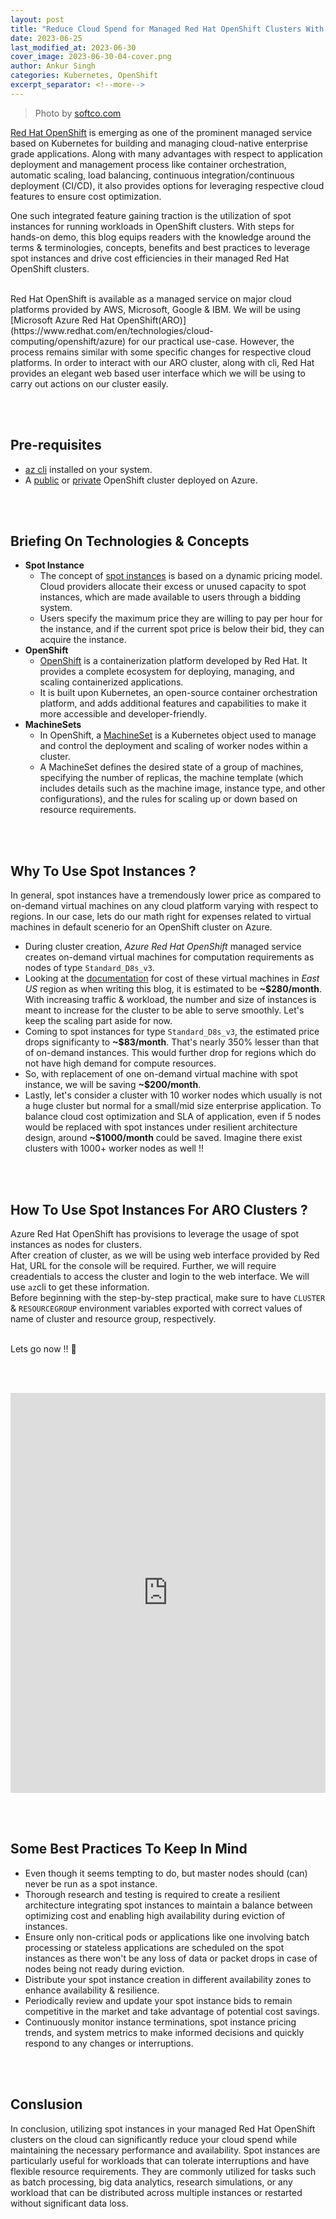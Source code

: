```yaml
---
layout: post
title: "Reduce Cloud Spend for Managed Red Hat OpenShift Clusters With Spot Instances"
date: 2023-06-25
last_modified_at: 2023-06-30
cover_image: 2023-06-30-04-cover.png
author: Ankur Singh
categories: Kubernetes, OpenShift
excerpt_separator: <!--more-->
---
```


> Photo by [softco.com](https://softco.com/)

[Red Hat OpenShift](https://www.redhat.com/en/technologies/cloud-computing/openshift) is emerging as one of the prominent managed service based on Kubernetes for building and managing cloud-native enterprise grade applications. Along with many advantages with respect to application deployment and management process like container orchestration, automatic scaling, load balancing, continuous integration/continuous deployment (CI/CD), it also provides options for leveraging respective cloud features to ensure cost optimization. <br>

One such integrated feature gaining traction is the utilization of spot instances for running workloads in OpenShift clusters. With steps for hands-on demo, this blog equips readers with the knowledge around the terms & terminologies, concepts, benefits and best practices to leverage spot instances and drive cost efficiencies in their managed Red Hat OpenShift clusters.
<!--more-->
<br>
Red Hat OpenShift is available as a managed service on major cloud platforms provided by AWS, Microsoft, Google & IBM. We will be using [Microsoft Azure Red Hat OpenShift(ARO)](https://www.redhat.com/en/technologies/cloud-computing/openshift/azure) for our practical use-case. However, the process remains similar with some specific changes for respective cloud platforms. In order to interact with our ARO cluster, along with cli, Red Hat provides an elegant web based user interface which we will be using to carry out actions on our cluster easily. 

<br><br>


## **Pre-requisites**
- [az cli](https://learn.microsoft.com/en-us/cli/azure/install-azure-cli) installed on your system.
- A [public](https://learn.microsoft.com/en-us/azure/OpenShift/tutorial-create-cluster) or [private](https://learn.microsoft.com/en-us/azure/OpenShift/howto-create-private-cluster-4x) OpenShift cluster deployed on Azure.

 <br><br>

## **Briefing On Technologies & Concepts**

- **Spot Instance**<br>
  - The concept of [spot instances](https://learn.microsoft.com/en-us/azure/virtual-machines/spot-vms) is based on a dynamic pricing model. Cloud providers allocate their excess or unused capacity to spot instances, which are made available to users through a bidding system. 
  - Users specify the maximum price they are willing to pay per hour for the instance, and if the current spot price is below their bid, they can acquire the instance.
- **OpenShift**<br>
  - [OpenShift](https://www.redhat.com/en/technologies/cloud-computing/OpenShift) is a containerization platform developed by Red Hat. It provides a complete ecosystem for deploying, managing, and scaling containerized applications.
  - It is built upon Kubernetes, an open-source container orchestration platform, and adds additional features and capabilities to make it more accessible and developer-friendly.
- **MachineSets**<br>
  - In OpenShift, a [MachineSet](https://docs.OpenShift.com/container-platform/4.8/machine_management/creating_machinesets/creating-machineset-azure.html) is a Kubernetes object used to manage and control the deployment and scaling of worker nodes within a cluster.
  - A MachineSet defines the desired state of a group of machines, specifying the number of replicas, the machine template (which includes details such as the machine image, instance type, and other configurations), and the rules for scaling up or down based on resource requirements.

<br><br>

## **Why To Use Spot Instances ?**

In general, spot instances have a tremendously lower price as compared to on-demand virtual machines on any cloud platform varying with respect to regions. In our case, lets do our math right for expenses related to virtual machines in default scenerio for an OpenShift cluster on Azure. <br> 

- During cluster creation, *Azure Red Hat OpenShift* managed service creates on-demand virtual machines for
computation requirements as nodes of type `Standard_D8s_v3`.
- Looking at the [documentation](https://azure.microsoft.com/en-in/pricing/details/virtual-machines/red-hat/#pricing) for cost of these virtual machines in *East US* region as when writing this blog, it is estimated to be **~$280/month**. With increasing traffic & workload, the number and size of instances is meant to increase for the cluster to be able to serve smoothly. Let's keep the scaling part aside for now.
- Coming to spot instances for type `Standard_D8s_v3`, the estimated price drops significanty to **~$83/month**. That's nearly 350% lesser than that of on-demand instances. This would further drop for regions which do not have high demand for compute resources.
- So, with replacement of one on-demand virtual machine with spot instance, we will be saving **~$200/month**. 
- Lastly, let's consider a cluster with 10 worker nodes which usually is not a huge cluster but normal for a small/mid size enterprise application. To balance cloud cost optimization and SLA of application, even if 5 nodes would be replaced with spot instances under resilient architecture design, around **~$1000/month** could be saved. Imagine there exist clusters with 1000+ worker nodes as well !!

<br><br>

## **How To Use Spot Instances For ARO Clusters ?**
Azure Red Hat OpenShift has provisions to leverage the usage of spot instances as nodes for clusters. <br>
After creation of cluster, as we will be using web interface provided by Red Hat, URL for the console will be required. Further, we will require creadentials to access the cluster and login to the web interface. We will use `az`cli to get these information.<br>
Before beginning with the step-by-step practical, make sure to have `CLUSTER` & `RESOURCEGROUP` environment variables exported with correct values of name of cluster and resource group, respectively.<br><br>

Lets go now !! 🚀

<br><br>

<iframe src="https://scribehow.com/embed/Replacing_a_VM_node_with_a_Spot_node_on_Azure_Red_Hat_OpenShift__CMgYh7vSRUa7QigAY5-dGA" width="100%" height="640" allowfullscreen frameborder="0"></iframe>

<br><br>

## **Some Best Practices To Keep In Mind**
- Even though it seems tempting to do, but master nodes should (can) never be run as a spot instance.
- Thorough research and testing is required to create a resilient architecture integrating spot instances to maintain a balance between optimizing cost and enabling high availability during eviction of instances.
- Ensure only non-critical pods or applications like one involving batch processing or stateless applications are scheduled on the spot instances as there won't be any loss of data or packet drops in case of nodes being not ready during eviction.
- Distribute your spot instance creation in different availability zones to enhance availability & resilience.
- Periodically review and update your spot instance bids to remain competitive in the market and take advantage of potential cost savings.
- Continuously monitor instance terminations, spot instance pricing trends, and system metrics to make informed decisions and quickly respond to any changes or interruptions.

<br><br>

## **Conslusion**<br>
In conclusion, utilizing spot instances in your managed Red Hat OpenShift clusters on the cloud can significantly reduce your cloud spend while maintaining the necessary performance and availability. Spot instances are particularly useful for workloads that can tolerate interruptions and have flexible resource requirements. They are commonly utilized for tasks such as batch processing, big data analytics, research simulations, or any workload that can be distributed across multiple instances or restarted without significant data loss.

<br><br>

